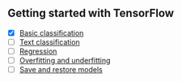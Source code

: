 ## Getting started with TensorFlow
- [x] [Basic classification](https://www.tensorflow.org/tutorials/keras/basic_classification)
- [ ] [Text classification](https://www.tensorflow.org/tutorials/keras/basic_text_classification)
- [ ] [Regression](https://www.tensorflow.org/tutorials/keras/basic_regression)
- [ ] [Overfitting and underfitting](https://www.tensorflow.org/tutorials/keras/overfit_and_underfit)
- [ ] [Save and restore models](https://www.tensorflow.org/tutorials/keras/save_and_restore_models)